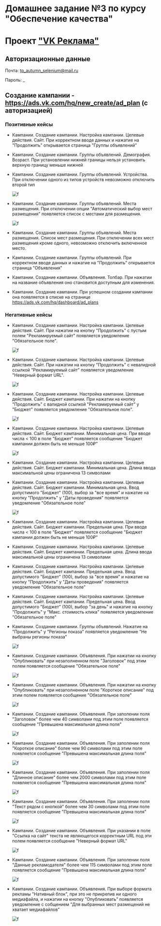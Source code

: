 # Домашнее задание №3 по курсу "Обеспечение качества"

# Проект ["VK Реклама"](https://ads.vk.com)

## Авторизационные данные

Почта: tp_autumn_selenium@mail.ru

Пароль: _

## Создание кампании - https://ads.vk.com/hq/new_create/ad_plan (с авторизацией)

### Позитивные кейсы

- Кампании. Создание кампании. Настройка кампании. Целевые действия. Сайт. При корректном вводе данных и нажатие на "Продолжить" открывается страница "Группы объявлений"
- Кампании. Создание кампании. Группы объявлений. Демография. Возраст. При установлении нижней границы нельзя установить верхную границу меньше нижней
- Кампании. Создание кампании. Группы объявлений. Устройства. При отключении одного из типов устройств невозможно отключить второй тип

  ![f](https://github.com/marcussss1/homework-3-autumn-2023/blob/main/images/1.jpg)
- Кампании. Создание кампании. Группы объявлений. Места размещения. При отключении опции "Автоматический выбор мест размещения" появляется список с местами для размещения.

  ![f](https://github.com/marcussss1/homework-3-autumn-2023/blob/main/images/2.jpg)
- Кампании. Создание кампании. Группы объявлений. Места размещения. Список мест размещения. При отключении всех мест размещения кроме одного, невозможно отключить включенное место.
- Кампании. Создание кампании. Группы объявлений. При корректном вводе данных и нажатие на "Продолжить" открывается страница "Объявления"
- Кампании. Создание кампании. Объявления. Топбар. При нажатии на название объявления оно становится доступным для изменения.
- Кампании. Создание кампании. При успешном создании кампании она появляется в списке на странице https://ads.vk.com/hq/dashboard/ad_plans

### Негативные кейсы

- Кампании. Создание кампании. Настройка кампании. Целевые действия. Сайт. При нажатии на кнопку "Продолжить" с пустым полем "Рекламируемый сайт" появляется уведомление "Обязательное поле".

  ![f](https://github.com/marcussss1/homework-3-autumn-2023/blob/main/images/3.jpg)
- Кампании. Создание кампании. Настройка кампании. Целевые действия. Сайт. При нажатии на кнопку "Продолжить" с невалидной ссылкой "Рекламируемый сайт" появляется уведомление "Неверный формат URL".

  ![f](https://github.com/marcussss1/homework-3-autumn-2023/blob/main/images/4.jpg)
- Кампании. Создание кампании. Настройка кампании. Целевые действия. Сайт. Бюджет кампании. При нажатии на кнопку "Продолжить" с валидной ссылкой "Рекламируемый сайт" у "Бюджет" появляется уведомление "Обязательное поле".

  ![f](https://github.com/marcussss1/homework-3-autumn-2023/blob/main/images/5.jpg)
- Кампании. Создание кампании. Настройка кампании. Целевые действия. Сайт. Бюджет кампании. Минимальная цена. При вводе числа < 100 в поле "Бюджет" появляется сообщение "Бюджет кампании должен быть не меньше 100₽"

  ![f](https://github.com/marcussss1/homework-3-autumn-2023/blob/main/images/6.jpg)
- Кампании. Создание кампании. Настройка кампании. Целевые действия. Сайт. Бюджет кампании. Минимальная цена. Длина ввода максимальной цены ограничена 13 символами
- Кампании. Создание кампании. Настройка кампании. Целевые действия. Сайт. Бюджет кампании. Минимальная цена. Ввод допустимого "Бюджет" (100), выбор за "все время" и нажатие на кнопку "Продолжить" у "Даты проведения" появляется уведомление "Обязательное поле"

  ![f](https://github.com/marcussss1/homework-3-autumn-2023/blob/main/images/7.jpg)
- Кампании. Создание кампании. Настройка кампании. Целевые действия. Сайт. Бюджет кампании. Предельная цена. При вводе числа < 100 в поле "Бюджет" появляется сообщение "Бюджет кампании должен быть не меньше 100₽"
- Кампании. Создание кампании. Настройка кампании. Целевые действия. Сайт. Бюджет кампании. Предельная цена. Длина ввода максимальной цены ограничена 13 символами
- Кампании. Создание кампании. Настройка кампании. Целевые действия. Сайт. Бюджет кампании. Предельная цена. Ввод допустимого "Бюджет" (100), выбор за "все время" и нажатие на кнопку "Продолжить" у "Даты проведения" появляется уведомление "Обязательное поле"
- Кампании. Создание кампании. Настройка кампании. Целевые действия. Сайт. Бюджет кампании. Предельная цена. Ввод допустимого "Бюджет" (100), выбор "за день" и нажатие на кнопку "Продолжить" у "Макс. стоимость клика" появляется уведомление "Обязательное поле"
- Кампании. Создание кампании. Группы объявлений. Нажатие на "Продолжить" у "Регионы показа" появляется уведомление "Не выбраны регионы показа"

  ![f](https://github.com/marcussss1/homework-3-autumn-2023/blob/main/images/8.jpg)
- Кампании. Создание кампании. Объявления. При нажатии на кнопку "Опубликовать" при незаполненном поле "Заголовок" под этим полем появляется сообщение "Обязательное поле"

  ![f](https://github.com/marcussss1/homework-3-autumn-2023/blob/main/images/9.jpg)
- Кампании. Создание кампании. Объявления. При нажатии на кнопку "Опубликовать" при незаполненном поле "Короткое описание" под этим полем появляется сообщение "Обязательное поле"

  ![f](https://github.com/marcussss1/homework-3-autumn-2023/blob/main/images/10.jpg)
- Кампании. Создание кампании. Объявления. При заполении поля "Заголовок" более чем 40 символами под этим поле появляется сообщение "Превышена максимальная длина поля"

  ![f](https://github.com/marcussss1/homework-3-autumn-2023/blob/main/images/11.jpg)
- Кампании. Создание кампании. Объявления. При заполении поля "Короткое описание" более чем 90 символами под этим поле появляется сообщение "Превышена максимальная длина поля"

  ![f](https://github.com/marcussss1/homework-3-autumn-2023/blob/main/images/12.jpg)
- Кампании. Создание кампании. Объявления. При заполении поля "Длинное описание" более чем 2000 символами под этим поле появляется сообщение "Превышена максимальная длина поля"

  ![f](https://github.com/marcussss1/homework-3-autumn-2023/blob/main/images/13.jpg)
- Кампании. Создание кампании. Объявления. При заполении поля "Текст рядом с кнопкой" более чем 30 символами под этим поле появляется сообщение "Превышена максимальная длина поля"

  ![f](https://github.com/marcussss1/homework-3-autumn-2023/blob/main/images/14.jpg)
- Кампании. Создание кампании. Объявления. При указании в поле "Ссылка на сайт" текста не являющегося корректным URL под эти полем появляется сообщение "Неверный формат URL"

  ![f](https://github.com/marcussss1/homework-3-autumn-2023/blob/main/images/15.jpg)
- Кампании. Создание кампании. Объявления. При заполении поля "Данные рекламодателя" более чем 115 символами под этим поле появляется сообщение "Превышена максимальная длина поля"

  ![f](https://github.com/marcussss1/homework-3-autumn-2023/blob/main/images/16.jpg)
- Кампании. Создание кампании. Объявления. При выборе формата рекламы "Нативный блок", при это не прикрепив ни одного медиафайла, и нажатии на кнопку "Опубликовать" появляется уведомление с собщением "Для выбранных мест размещений не хватает медиафайлов"

  ![f](https://github.com/marcussss1/homework-3-autumn-2023/blob/main/images/17.jpg)
